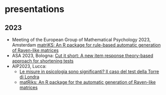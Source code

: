 # presentations

## 2023
 - Meeting of the European Group of Mathematical Psychology 2023, Amsterdam [matriKS: An R package for rule-based automatic generation of Raven-like matrices](empg2023/empg2023-Epifania.pdf)
 - ASA 2023, Bologna: [Cut it short: A new item response theory-based approach for shortening tests](Bologna2023/Cut-it-short.pdf)
 - AIP2023, Lucca:
     - [Le misure in psicologia sono significanti? Il caso del test della Torre di Londra](Simposio-validita/AIP-2023-epifania-matRiks.pdf)
     - [matRiks: An R package for the automatic generation of Raven-like matrices](Simposio-PRIN/epifania-meaningfullness.pdf) 
